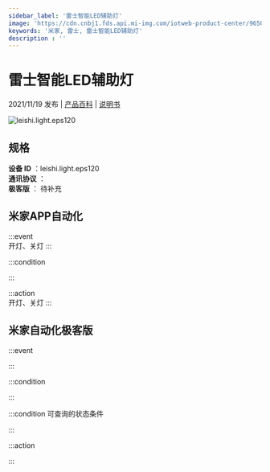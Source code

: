 ```yaml
---
sidebar_label: '雷士智能LED辅助灯'
image: 'https://cdn.cnbj1.fds.api.mi-img.com/iotweb-product-center/9650fb6dc8202bff7f5182ccc358aa7b_1634176188308.png?GalaxyAccessKeyId=AKVGLQWBOVIRQ3XLEW&Expires=9223372036854775807&Signature=Gs3FVGzB/wyQxW/v4lZRlRARKGw='
keywords: '米家, 雷士, 雷士智能LED辅助灯'
description : ''
---
```

# 雷士智能LED辅助灯

2021/11/19 发布 | [产品百科](https://home.mi.com/webapp/content/baike/product/index.html?model=leishi.light.eps120/) | [说明书](https://home.mi.com/views/introduction.html?model=leishi.light.eps120&region=cn)

![leishi.light.eps120](https://cdn.cnbj1.fds.api.mi-img.com/iotweb-product-center/9650fb6dc8202bff7f5182ccc358aa7b_1634176188308.png?GalaxyAccessKeyId=AKVGLQWBOVIRQ3XLEW&Expires=9223372036854775807&Signature=Gs3FVGzB/wyQxW/v4lZRlRARKGw=)

## 规格  
> 
**设备 ID** ：leishi.light.eps120  
**通讯协议** ：  
**极客版**  ： 待补充 


## 米家APP自动化  

:::event  
开灯、关灯
:::

:::condition  

:::

:::action   
开灯、关灯
:::

## 米家自动化极客版  

:::event  

:::

:::condition  

:::

:::condition 可查询的状态条件  

:::

:::action  

:::

        
